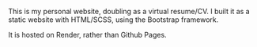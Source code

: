This is my personal website, doubling as a virtual resume/CV. 
I built it as a static website with HTML/SCSS, using the Bootstrap framework.

It is hosted on Render, rather than Github Pages.

